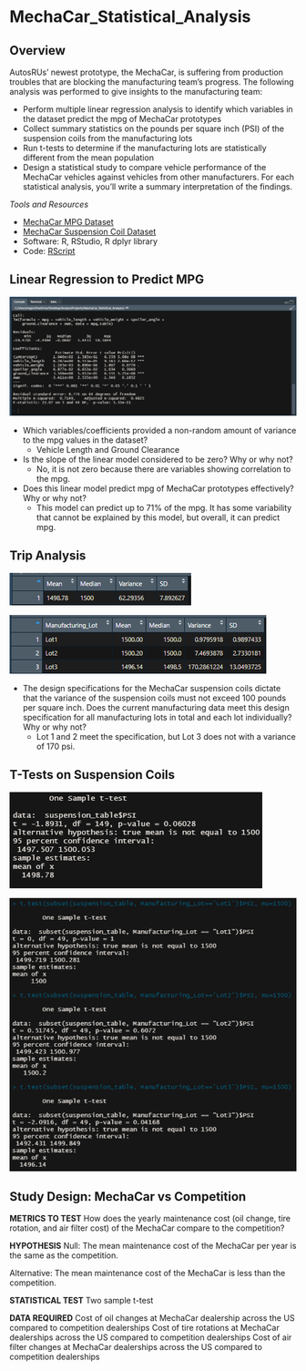 # MechaCar_Statistical_Analysis

## Overview

AutosRUs’ newest prototype, the MechaCar, is suffering from production troubles that are blocking the manufacturing team’s progress. The following analysis was performed to give insights to the manufacturing team: 
* Perform multiple linear regression analysis to identify which variables in the dataset predict the mpg of MechaCar prototypes
* Collect summary statistics on the pounds per square inch (PSI) of the suspension coils from the manufacturing lots
* Run t-tests to determine if the manufacturing lots are statistically different from the mean population
* Design a statistical study to compare vehicle performance of the MechaCar vehicles against vehicles from other manufacturers. For each statistical analysis, you’ll write a summary interpretation of the findings.

*Tools and Resources*
 * [MechaCar MPG Dataset](https://github.com/r3ginam/MechaCar_Statistical_Analysis/blob/main/MechaCar_mpg.csv)
 * [MechaCar Suspension Coil Dataset](https://github.com/r3ginam/MechaCar_Statistical_Analysis/blob/main/Suspension_Coil.csv)
 * Software: R, RStudio, R dplyr library
 * Code: [RScript](https://github.com/r3ginam/MechaCar_Statistical_Analysis/blob/main/MechaCarChallenge.R)

## Linear Regression to Predict MPG

![](images/summary_mpg.png)


* Which variables/coefficients provided a non-random amount of variance to the mpg values in the dataset?
  - Vehicle Length and Ground Clearance 
* Is the slope of the linear model considered to be zero? Why or why not?
  - No, it is not zero because there are variables showing correlation to the mpg.
* Does this linear model predict mpg of MechaCar prototypes effectively? Why or why not?
  - This model can predict up to 71% of the mpg. It has some variability that cannot be explained by this model, but overall, it can predict mpg. 


## Trip Analysis

![](images/total_summary_psi.png)


![](images/lot_summary_psi.png)

* The design specifications for the MechaCar suspension coils dictate that the variance of the suspension coils must not exceed 100 pounds per square inch. Does the current manufacturing data meet this design specification for all manufacturing lots in total and each lot individually? Why or why not?
  - Lot 1 and 2 meet the specification, but Lot 3 does not with a variance of 170 psi. 

## T-Tests on Suspension Coils


![](images/ttest1.png)



![](images/ttest_subsets.png)


## Study Design: MechaCar vs Competition 

__METRICS TO TEST__
How does the yearly maintenance cost (oil change, tire rotation, and air filter cost) of the MechaCar compare to the competition?

__HYPOTHESIS__
Null: The mean maintenance cost of the MechaCar per year is the same as the competition.

Alternative: The mean maintenance cost of the MechaCar is less than the competition.

__STATISTICAL TEST__
Two sample t-test

__DATA REQUIRED__
Cost of oil changes at MechaCar dealership across the US compared to competition dealerships
Cost of tire rotations at MechaCar dealerships across the US compared to competition dealerships
Cost of air filter changes at MechaCar dealerships across the US compared to competition dealerships
